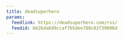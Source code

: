 ```yaml
---
title: deadsuperhero
params:
  feedlink: https://deadsuperhero.com/rss/
  feedid: b626da699ccaf7b5dee780c82f39000d
---
```

